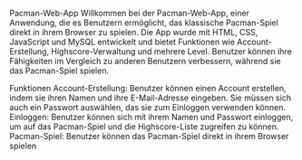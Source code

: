 Pacman-Web-App
Willkommen bei der Pacman-Web-App, einer Anwendung, die es Benutzern ermöglicht, das klassische Pacman-Spiel direkt in ihrem Browser zu spielen. Die App wurde mit HTML, CSS, JavaScript und MySQL entwickelt und bietet Funktionen wie Account-Erstellung, Highscore-Verwaltung und mehrere Level. Benutzer können ihre Fähigkeiten im Vergleich zu anderen Benutzern verbessern, während sie das Pacman-Spiel spielen.

Funktionen
Account-Erstellung: Benutzer können einen Account erstellen, indem sie ihren Namen und ihre E-Mail-Adresse eingeben. Sie müssen sich auch ein Passwort auswählen, das sie zum Einloggen verwenden können.
Einloggen: Benutzer können sich mit ihrem Namen und Passwort einloggen, um auf das Pacman-Spiel und die Highscore-Liste zugreifen zu können.
Pacman-Spiel: Benutzer können das Pacman-Spiel direkt in ihrem Browser spielen
